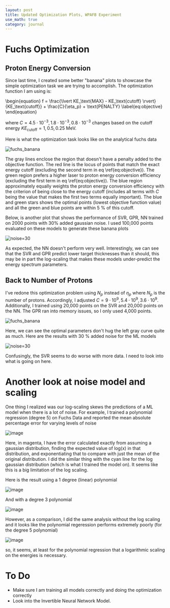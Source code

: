 ```yaml
---
layout: post
title: Updated Optimization Plots, WPAFB Experiment
use_math: true
category: journal
---
```


# Fuchs Optimization

## Proton Energy Conversion
Since last time, I created some better "banana" plots to showcase the simple optimization task we are trying to accomplish. The optimization function I am using is: 

\begin{equation}
f = \frac{\lvert KE_\text{MAX} - KE_\text{cutoff} \rvert}{KE_\text{cutoff}} + \frac{C}{\eta_p} + \text{PENALTY} \label{eq:objective}
\end{equation}

where $C = {4.5 \cdot 10^{-3}, 1.8 \cdot 10^{-3}, 0.8 \cdot 10^{-3}}$ changes based on the cutoff energy $KE_\text{cutoff} = {1, 0.5, 0.25}$ MeV.

Here is what the optimization task looks like on the analytical fuchs data

![fuchs_banana](https://github.com/ronak-n-desai/ronak-n-desai.github.io/assets/98538788/fc366076-1feb-4491-8093-891daa933081)

The gray lines enclose the region that doesn't have a penalty added to the objective function. The red line is the locus of points that match the exact energy cutoff (excluding the second term in eq \ref{eq:objective}). The green region prefers a higher laser to proton energy conversion efficiency (excluding the first term in eq \ref{eq:objective}). The blue region approximately equally weights the proton energy conversion efficiency with the criterion of being close to the energy cutoff (includes all terms with $C$ being the value that makes the first two terms equally important). The blue and green stars shows the optimal points (lowest objective function value) and all the green and blue points are within 5 $\%$ of this cutoff.

Below, is another plot that shows the performance of SVR, GPR, NN trained on 2000 points with 30$\%$ added gaussian noise. I used 100,000 points evaluated on these models to generate these banana plots

![noise=30](https://github.com/ronak-n-desai/ronak-n-desai.github.io/assets/98538788/b41b4b00-e3c2-4a8c-af32-78a869865dd0)

As expected, the NN doesn't perform very well. Interestingly, we can see that the SVR and GPR predict lower target thicknesses than it should, this may be in part the log-scaling that makes these models under-predict the energy spectrum parameters.

## Back to Number of Protons
I've redone this optimization problem using $N_p$ instead of $\eta_p$ where $N_p$ is the number of protons. Accordingly, I adjusted $C = {9 \cdot 10^{9}, 5.4 \cdot 10^9, 3.6 \cdot 10^9}$. Additionally, I trained using 20,000 points on the SVR and 20,000 points on the NN. The GPR ran into memory issues, so I only used 4,000 points. 

![fuchs_banana](https://github.com/ronak-n-desai/ronak-n-desai.github.io/assets/98538788/a51361d0-069f-4412-902d-8449861065e9)

Here, we can see the optimal parameters don't hug the left gray curve quite as much. Here are the results with 30 $\%$ added noise for the ML models

![noise=30](https://github.com/ronak-n-desai/ronak-n-desai.github.io/assets/98538788/a50fb29f-0a04-4218-b084-7811eb0b7634)

Confusingly, the SVR seems to do worse with more data. I need to look into what is going on here. 

# Another look at noise model and scaling
One thing I realized was our log-scaling skews the predictions of a ML model when there is a lot of noise. For example, I trained a polynomial regression (degree 5) on Fuchs Data and reported the mean absolute percentage error for varying levels of noise

![image](https://github.com/ronak-n-desai/ronak-n-desai.github.io/assets/98538788/323ac00b-d4ee-43c9-968b-3aea074593c0)


Here, in magenta, I have the error calculated exactly from assuming a gaussian distribution, finding the expected value of log(x) in that distribution, and exponentiating that to compare with just the mean of the original distribution. I did the similar thing with the cyan line for the log gaussian distribution (which is what I trained the model on). It seems like this is a big limitation of the log scaling. 

Here is the result using a 1 degree (linear) polynomial

![image](https://github.com/ronak-n-desai/ronak-n-desai.github.io/assets/98538788/cab67a7d-4f02-4757-89f1-3306910bb2c7)

And with a degree 3 polynomial

![image](https://github.com/ronak-n-desai/ronak-n-desai.github.io/assets/98538788/97a7b50d-d660-4e2d-af57-070931409b88)

However, as a comparison, I did the same analysis without the log scaling and it looks like the polynomial regeression performs extremely poorly (for the degree 5 polynomial)

![image](https://github.com/ronak-n-desai/ronak-n-desai.github.io/assets/98538788/167a9763-2822-42c4-9548-f9a812e4615f)

so, it seems, at least for the polynomial regression that a logarithmic scaling on the energies is necessary.



# To Do
- Make sure I am training all models correctly and doing the optimization correctly
- Look into the Invertible Neural Network Model.



